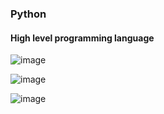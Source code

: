 ### Python

#### High level programming language  
![image](https://github.com/user-attachments/assets/0cc52a6d-63bf-4dba-8011-b8085021b17a)  

![image](https://github.com/user-attachments/assets/8e50b198-60c9-4e33-9a08-7f9c7b7e199f)

![image](https://github.com/user-attachments/assets/a64f1a23-7513-4c29-9ddb-9deae57c1624)



